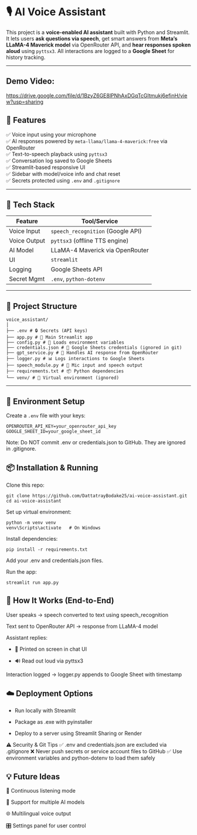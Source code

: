 # 🎙️ AI Voice Assistant

This project is a **voice-enabled AI assistant** built with Python and Streamlit. It lets users **ask questions via speech**, get smart answers from **Meta’s LLaMA-4 Maverick model** via OpenRouter API, and **hear responses spoken aloud** using `pyttsx3`. All interactions are logged to a **Google Sheet** for history tracking.

---

## Demo Video:
https://drive.google.com/file/d/1BzyZ6GE8lPNhAxDGqTcGItmukj6efinH/view?usp=sharing

## 🚀 Features

✅ Voice input using your microphone  
✅ AI responses powered by `meta-llama/llama-4-maverick:free` via OpenRouter  
✅ Text-to-speech playback using `pyttsx3`  
✅ Conversation log saved to Google Sheets  
✅ Streamlit-based responsive UI  
✅ Sidebar with model/voice info and chat reset  
✅ Secrets protected using `.env` and `.gitignore`

---

## 🧠 Tech Stack

| Feature        | Tool/Service                       |
|----------------|------------------------------------|
| Voice Input    | `speech_recognition` (Google API) |
| Voice Output   | `pyttsx3` (offline TTS engine)    |
| AI Model       | LLaMA-4 Maverick via OpenRouter   |
| UI             | `streamlit`                       |
| Logging        | Google Sheets API                 |
| Secret Mgmt    | `.env`, `python-dotenv`           |

---

## 📁 Project Structure
```
voice_assistant/
│
├── .env # 🔒 Secrets (API keys)
├── app.py # 🚀 Main Streamlit app
├── config.py # 🔧 Loads environment variables
├── credentials.json # 🔑 Google Sheets credentials (ignored in git)
├── gpt_service.py # 🧠 Handles AI response from OpenRouter
├── logger.py # 📊 Logs interactions to Google Sheets
├── speech_module.py # 🎤 Mic input and speech output
├── requirements.txt # 📦 Python dependencies
└── venv/ # 📁 Virtual environment (ignored)
```

---

## 🔐 Environment Setup

Create a `.env` file with your keys:

```env
OPENROUTER_API_KEY=your_openrouter_api_key
GOOGLE_SHEET_ID=your_google_sheet_id
```

Note: Do NOT commit .env or credentials.json to GitHub. They are ignored in .gitignore.

## 📦 Installation & Running
Clone this repo:
```
git clone https://github.com/DattatrayBodake25/ai-voice-assistant.git
cd ai-voice-assistant
```

Set up virtual environment:
```
python -m venv venv
venv\Scripts\activate   # On Windows
```
Install dependencies:
```
pip install -r requirements.txt
```

Add your .env and credentials.json files.

Run the app:
```
streamlit run app.py
```

## 📝 How It Works (End-to-End)

User speaks → speech converted to text using speech_recognition

Text sent to OpenRouter API → response from LLaMA-4 model

Assistant replies:

- 📄 Printed on screen in chat UI

- 🔊 Read out loud via pyttsx3

Interaction logged → logger.py appends to Google Sheet with timestamp

## ☁️ Deployment Options

- Run locally with Streamlit

- Package as .exe with pyinstaller

- Deploy to a server using Streamlit Sharing or Render

⚠️ Security & Git Tips
✅ .env and credentials.json are excluded via .gitignore
❌ Never push secrets or service account files to GitHub
✅ Use environment variables and python-dotenv to load them safely


## 💡 Future Ideas

🔄 Continuous listening mode

🧠 Support for multiple AI models

🌐 Multilingual voice output

🎛️ Settings panel for user control

